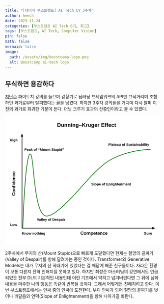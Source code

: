 ```yaml
---
title: "[네이버 부스트캠프] AI Tech CV 3주차"
author: heech
date: 2023-11-24
categories: [부스트캠프 AI Tech 6기, 회고]
tags: [부스트캠프, AI Tech, Computer Vision]
pin: false
math: false
mermaid: false
image:
  path: /assets/img/boostcamp-logo.png
  alt: Boostcamp ai-tech logo
---
```


## 무식하면 용감하다

[지난주](https://hee000.github.io/posts/naver-boostcamp-aitech-cv-week2/) 파이토치 강의를 들으며 겉핱기로 딥러닝 프레임워크의 API만 끄적거리며 조합하던 과거로부터 탈피했다는 글을 남겼다. 하지만 3주차 강의들을 거치며 다시 탈피 이전의 과거로 회귀한 기분이 든다. 더닝 크루거 효과의 산증인이라고 볼 수 있겠다.

![Dunning-Kruger effect](/assets/img/dunning-kruger-effect.png)

2주차에서 무지의 산(Mount Stupid)으로 빠르게 도달했다면 현재는 절망의 골짜기(Valley of Despair)를 향해 달려가는 중인 것이다. Transformer와 Generative Models는 내가 무지의 산 꼭대기에 있었다는 걸 깨닫게 해준 친구들이다. 자라온 환경이 보통 다른지 전혀 친해지질 못하고 있다. 하지만 최성준 마스터님의 강연에서도 언급 되었듯 전부 DL의 기본적인 내용인데 이런 기초에서 막히고 넘겨버린다면 그 뒤에 심화 내용을 마주한 나의 행동은 똑같이 반복될 것이다. 그래서 어떻게든 친해지려고 한다. 이번 부스트캠프에서는 인싸 중의 인싸에 도전한다. 부디 인싸가 되어 절망의 골짜기를 벗어나 깨달음의 언덕(Slope of Enlightenment)을 향해 나아가길 바란다.
